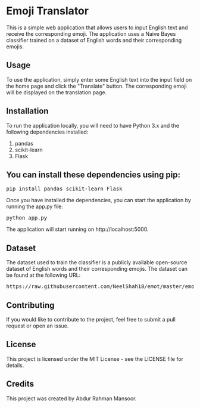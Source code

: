 # Emoji Translator
This is a simple web application that allows users to input English text and receive the corresponding emoji. The application uses a Naive Bayes classifier trained on a dataset of English words and their corresponding emojis.

## Usage
To use the application, simply enter some English text into the input field on the home page and click the "Translate" button. The corresponding emoji will be displayed on the translation page.

## Installation
To run the application locally, you will need to have Python 3.x and the following dependencies installed:

1. pandas
2. scikit-learn
3. Flask

## You can install these dependencies using pip:

<pre>
pip install pandas scikit-learn Flask
</pre>
Once you have installed the dependencies, you can start the application by running the app.py file:

<pre>
python app.py
</pre>

The application will start running on http://localhost:5000.

## Dataset
The dataset used to train the classifier is a publicly available open-source dataset of English words and their corresponding emojis. The dataset can be found at the following URL:

<pre>
https://raw.githubusercontent.com/NeelShah18/emot/master/emot/emo_unicode.csv
</pre>

## Contributing
If you would like to contribute to the project, feel free to submit a pull request or open an issue.

## License
This project is licensed under the MIT License - see the LICENSE file for details.

## Credits
This project was created by Abdur Rahman Mansoor.
